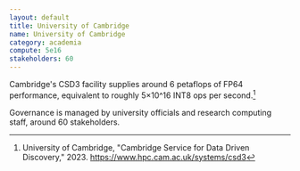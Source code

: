 ```yaml
---
layout: default
title: University of Cambridge
name: University of Cambridge
category: academia
compute: 5e16
stakeholders: 60
---
```


Cambridge's CSD3 facility supplies around 6 petaflops of FP64
performance, equivalent to roughly 5×10^16 INT8 ops per second.[^1]

Governance is managed by university officials and research computing
staff, around 60 stakeholders.

[^1]: University of Cambridge, "Cambridge Service for Data Driven
Discovery," 2023. <https://www.hpc.cam.ac.uk/systems/csd3>
